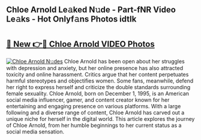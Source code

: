 ## Chloe Arnold Le𝚊ked N𝚞de - Part-fNR Video Le𝚊ks - Hot Onlyf𝚊ns Photos idtIk

# <h2><a href="http://ac52277.deff.icu/?id=Chloe+Arnold">🔗 New 👉🔴 Chloe Arnold VIDEO Photos</a></h2>

[![Chloe Arnold N𝚞des](https://i.imgur.com/rIISA9y.gif)](http://ac52277.deff.icu/?id=Chloe+Arnold)
Chloe Arnold has been open about her struggles with depression and anxiety, but her online presence has also attracted toxicity and online harassment. Critics argue that her content perpetuates harmful stereotypes and objectifies women. Some fans, meanwhile, defend her right to express herself and criticize the double standards surrounding female sexuality. Chloe Arnold, born on December 1, 1995, is an American social media influencer, gamer, and content creator known for her entertaining and engaging presence on various platforms. With a large following and a diverse range of content, Chloe Arnold has carved out a unique niche for herself in the digital world. This article explores the journey of Chloe Arnold, from her humble beginnings to her current status as a social media sensation.
